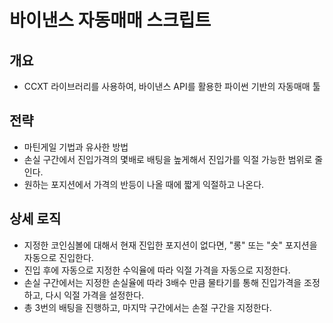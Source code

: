 # 바이낸스 자동매매 스크립트
## 개요
- CCXT 라이브러리를 사용하여, 바이낸스 API를 활용한 파이썬 기반의 자동매매 툴

## 전략
- 마틴게일 기법과 유사한 방법
- 손실 구간에서 진입가격의 몇배로 배팅을 높게해서 진입가를 익절 가능한 범위로 줄인다.
- 원하는 포지션에서 가격의 반등이 나올 때에 짧게 익절하고 나온다.

## 상세 로직
- 지정한 코인심볼에 대해서 현재 진입한 포지션이 없다면, "롱" 또는 "숏" 포지션을 자동으로 진입한다.
- 진입 후에 자동으로 지정한 수익율에 따라 익절 가격을 자동으로 지정한다.
- 손실 구간에서는 지정한 손실율에 따라 3배수 만큼 물타기를 통해 진입가격을 조정하고, 다시 익절 가격을 설정한다.
- 총 3번의 배팅을 진행하고, 마지막 구간에서는 손절 구간을 지정한다. 
